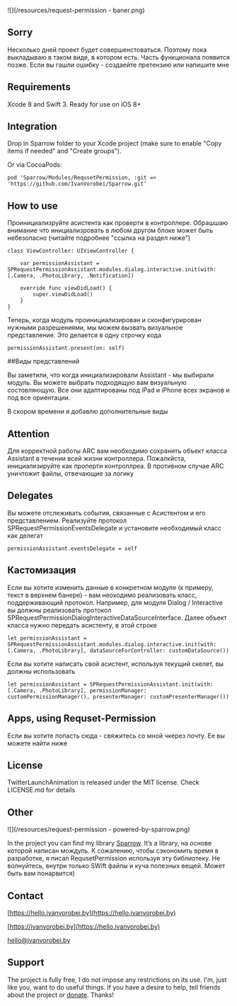 ![](/resources/request-permission - baner.png)

## Sorry
Несколько дней проект будет совершенстоваться. Поэтому пока выкладываю в таком виде, в котором есть. Часть функционала появится позже. Если вы гашли ошибку - создаейте претензию или напишите мне

## Requirements
Xcode 8 and Swift 3. Ready for use on iOS 8+

## Integration
Drop in Sparrow folder to your Xcode project (make sure to enable "Copy items if needed" and "Create groups").

Or via CocoaPods:
    
    pod 'Sparrow/Modules/RequsetPermission, :git => 'https://github.com/IvanVorobei/Sparrow.git’

## How to use

Проинициализруйте асистента как проверти в контроллере. Обрашшаю внимание что инициализровать в любом другом блоке может быть небезопасно (читайте подробнее "ссылка на раздел ниже")

	class ViewController: UIViewController {
    
    	var permissionAssistant = SPRequestPermissionAssistant.modules.dialog.interactive.init(with: [.Camera, .PhotoLibrary, .Notification])

    	override func viewDidLoad() {
        	super.viewDidLoad()
    	}
	}

Теперь, когда модуль проинициализирован и сконфигурирован нужными разрешениями, мы можем вызвать визуальное представление. Это делается в одну строчку кода

	permissionAssistant.present(on: self)

##Виды представлений

Вы заметили, что когда инициализировали Assistant - мы выбирали модуль. Вы можете выбрать подходящую вам визуальную состовляющую. Все они адаптированы под iPad и iPhone всех экранов и под все ориентации. 

В скором времени я добавлю дополнительные виды


## Attention
Для корректной работы ARC вам необходимо сохранить объект класса Assistant в течении всей жизни контроллера. Пожалкйста, инициализируйте как проперти контроллреа. В противном случае ARC уничтожит файлы, отвечающие за логику

## Delegates
Вы можете отслеживать события, связанные с Асистентом и его представлением. Реализуйте протокол SPRequestPermissionEventsDelegate и установите необходимый класс как делегат

	permissionAssistant.eventsDelegate = self

## Кастомизация
Если вы хотите изменить данные в конкретном модуле (к примеру, текст в верхнем банере) - вам неоходимо реализовать класс, поддерживающий протокол. Например, для модуля Dialog / Interactive вы должны реализовать протокол SPRequestPermissionDialogInteractiveDataSourceInterface. Далее объект класса нужно передать асистенту, в этой строке 

	let permissionAssistant = SPRequestPermissionAssistant.modules.dialog.interactive.init(with: [.Camera, .PhotoLibrary], dataSourceForController: customDataSource())

Если вы хотите написать свой асистент, используя текущий скелет, вы должны использовать 

	let permissionAssistant = SPRequestPermissionAssistant.init(with: [.Camera, .PhotoLibrary], permissionManager: customPermissionManager(), presenterManager: customPresenterManager())



## Apps, using Requset-Permission
Если вы хотите попасть сюда - свяжитесь со мной чкерез почту. Ее вы можете найти ниже

## License
TwitterLaunchAnimation is released under the MIT license. Check LICENSE.md for details

## Other
![](/resources/request-permission - powered-by-sparrow.png)

In the project you can find my library [Sparrow](https://github.com/IvanVorobei/Sparrow). It’s a library, на основе которой написан мождуль. К сожалению, чтобы сэкономить время в разработке, я писал RequsetPermission используя эту библиотеку. Не волнуйтесь, внутри только SWift файлы и куча полезных вещей. Может быть вам понарвится) 

## Contact
 
[https://hello.ivanvorobei.by](https://hello.ivanvorobei.by)

[https://ivanvorobei.by](https://hello.ivanvorobei.by)

hello@ivanvorobei.by

## Support
The project is fully free, I do not impose any restrictions on its use. I'm, just like you, want to do useful things. If you have a desire to help, tell friends about the project or [donate](http://ivanvorobei.by/donate). Thanks!
